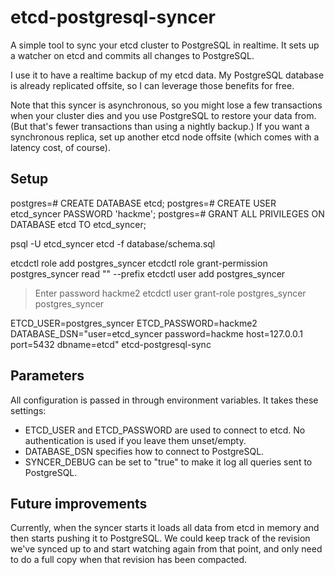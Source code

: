 # etcd-postgresql-syncer

A simple tool to sync your etcd cluster to PostgreSQL in realtime. It sets up a watcher on etcd and commits all changes to PostgreSQL.

I use it to have a realtime backup of my etcd data. My PostgreSQL database is already replicated offsite, so I can leverage those benefits for free.

Note that this syncer is asynchronous, so you might lose a few transactions when your cluster dies and you use PostgreSQL to restore your data from. (But that's fewer transactions than using a nightly backup.) If you want a synchronous replica, set up another etcd node offsite (which comes with a latency cost, of course).

## Setup

postgres=# CREATE DATABASE etcd;
postgres=# CREATE USER etcd_syncer PASSWORD 'hackme';
postgres=# GRANT ALL PRIVILEGES ON DATABASE etcd TO etcd_syncer;

psql -U etcd_syncer etcd -f database/schema.sql

etcdctl role add postgres_syncer
etcdctl role grant-permission postgres_syncer read "" --prefix
etcdctl user add postgres_syncer
> Enter password hackme2
etcdctl user grant-role postgres_syncer postgres_syncer

ETCD_USER=postgres_syncer ETCD_PASSWORD=hackme2 DATABASE_DSN="user=etcd_syncer password=hackme host=127.0.0.1 port=5432 dbname=etcd" etcd-postgresql-sync

## Parameters

All configuration is passed in through environment variables. It takes these settings:

- ETCD_USER and ETCD_PASSWORD are used to connect to etcd. No authentication is used if you leave them unset/empty.
- DATABASE_DSN specifies how to connect to PostgreSQL.
- SYNCER_DEBUG can be set to "true" to make it log all queries sent to PostgreSQL.

## Future improvements

Currently, when the syncer starts it loads all data from etcd in memory and then starts pushing it to PostgreSQL. We could keep track of the revision we've synced up to and start watching again from that point, and only need to do a full copy when that revision has been compacted.
